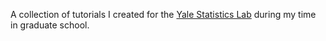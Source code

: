 A collection of tutorials I created for the [Yale Statistics Lab](https://library.yale.edu/help-and-research-support/research-support/statlab) during my time in graduate school.
